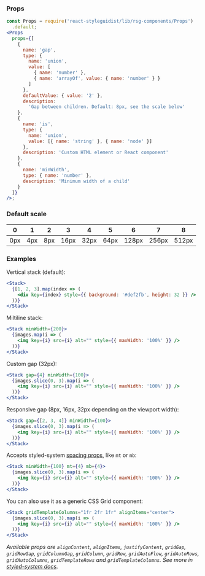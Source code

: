 ### Props

```jsx noeditor
const Props = require('react-styleguidist/lib/rsg-components/Props')
  .default;
<Props
  props={[
    {
      name: 'gap',
      type: {
        name: 'union',
        value: [
          { name: 'number' },
          { name: 'arrayOf', value: { name: 'number' } }
        ]
      },
      defaultValue: { value: '2' },
      description:
        'Gap between children. Default: 8px, see the scale below'
    },
    {
      name: 'is',
      type: {
        name: 'union',
        value: [{ name: 'string' }, { name: 'node' }]
      },
      description: 'Custom HTML element or React component'
    },
    {
      name: 'minWidth',
      type: { name: 'number' },
      description: 'Minimum width of a child'
    }
  ]}
/>;
```

### Default scale

| 0   | 1   | 2   | 3    | 4    | 5    | 6     | 7     | 8     |
| --- | --- | --- | ---- | ---- | ---- | ----- | ----- | ----- |
| 0px | 4px | 8px | 16px | 32px | 64px | 128px | 256px | 512px |

### Examples

Vertical stack (default):

```jsx
<Stack>
  {[1, 2, 3].map(index => (
    <div key={index} style={{ background: '#def2fb', height: 32 }} />
  ))}
</Stack>
```

Miltiline stack:

```jsx
<Stack minWidth={200}>
  {images.map(i => (
    <img key={i} src={i} alt="" style={{ maxWidth: '100%' }} />
  ))}
</Stack>
```

Custom gap (32px):

```jsx
<Stack gap={4} minWidth={100}>
  {images.slice(0, 3).map(i => (
    <img key={i} src={i} alt="" style={{ maxWidth: '100%' }} />
  ))}
</Stack>
```

Responsive gap (8px, 16px, 32px depending on the viewport width):

```jsx
<Stack gap={[2, 3, 4]} minWidth={100}>
  {images.slice(0, 3).map(i => (
    <img key={i} src={i} alt="" style={{ maxWidth: '100%' }} />
  ))}
</Stack>
```

Accepts styled-system [spacing props](http://jxnblk.com/styled-system/table/#core), like `mt` or `mb`:

```jsx
<Stack minWidth={100} mt={4} mb={4}>
  {images.slice(0, 3).map(i => (
    <img key={i} src={i} alt="" style={{ maxWidth: '100%' }} />
  ))}
</Stack>
```

You can also use it as a generic CSS Grid component:

```jsx
<Stack gridTemplateColumns="1fr 2fr 1fr" alignItems="center">
  {images.slice(0, 3).map(i => (
    <img key={i} src={i} alt="" style={{ maxWidth: '100%' }} />
  ))}
</Stack>
```

_Available props are `alignContent`, `alignItems`, `justifyContent`, `gridGap`, `gridRowGap`, `gridColumnGap`, `gridColumn`, `gridRow`, `gridAutoFlow`, `gridAutoRows`, `gridAutoColumns`, `gridTemplateRows` and `gridTemplateColumns`. See more in [styled-system docs](https://jxnblk.com/styled-system/table)._
